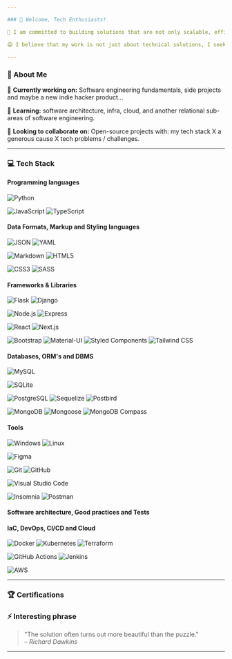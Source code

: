 ```yaml
--- 

### 👋 Welcome, Tech Enthusiasts!

🧩 I am committed to building solutions that are not only scalable, efficient and innovative, but also reliable and **practical in real-world applications.**

😄 I believe that my work is not just about technical solutions, I seek to create meaningful **improvements in people's lives.**

---
```


### 🌟 About Me

🔭 **Currently working on:** Software engineering fundamentals, side projects and maybe a new indie hacker product...

🌱 **Learning:** software architecture, infra, cloud, and another relational sub-areas of software engineering.

🤝 **Looking to collaborate on:** Open-source projects with: my tech stack X a generous cause X tech problems / challenges.

---

### 💻 Tech Stack

#### **Programming languages**

![Python](https://img.shields.io/badge/-Python-3776AB?style=flat&logo=python&logoColor=white)

![JavaScript](https://img.shields.io/badge/-JavaScript-F7DF1E?style=flat&logo=javascript&logoColor=black)
![TypeScript](https://img.shields.io/badge/-TypeScript-3178C6?style=flat&logo=typescript&logoColor=white)

#### **Data Formats, Markup and Styling languages**

![JSON](https://img.shields.io/badge/-JSON-000000?style=flat&logo=json&logoColor=white)
![YAML](https://img.shields.io/badge/-YAML-CB171E?style=flat&logo=yaml&logoColor=white)

![Markdown](https://img.shields.io/badge/-Markdown-000000?style=flat&logo=markdown&logoColor=white)
![HTML5](https://img.shields.io/badge/-HTML5-E34F26?style=flat&logo=html5&logoColor=white)

![CSS3](https://img.shields.io/badge/-CSS3-1572B6?style=flat&logo=css3&logoColor=white)
![SASS](https://img.shields.io/badge/-SASS-CC6699?style=flat&logo=sass&logoColor=white)

#### **Frameworks & Libraries**

![Flask](https://img.shields.io/badge/-Flask-000000?style=flat&logo=flask&logoColor=white)
![Django](https://img.shields.io/badge/-Django-092E20?style=flat&logo=django&logoColor=white)

![Node.js](https://img.shields.io/badge/-Node.js-339933?style=flat&logo=nodedotjs&logoColor=white)
![Express](https://img.shields.io/badge/-Express-000000?style=flat&logo=express&logoColor=white)

![React](https://img.shields.io/badge/-React-61DAFB?style=flat&logo=react&logoColor=white)
![Next.js](https://img.shields.io/badge/-Next.js-000000?style=flat&logo=nextdotjs&logoColor=white)

![Bootstrap](https://img.shields.io/badge/-Bootstrap-7952B3?style=flat&logo=bootstrap&logoColor=white)
![Material-UI](https://img.shields.io/badge/-MUI-007FFF?style=flat&logo=mui&logoColor=white)
![Styled Components](https://img.shields.io/badge/-Styled%20Components-DB7093?style=flat&logo=styledcomponents&logoColor=white)
![Tailwind CSS](https://img.shields.io/badge/-Tailwind%20CSS-06B6D4?style=flat&logo=tailwindcss&logoColor=white)

#### **Databases, ORM's and DBMS**

![MySQL](https://img.shields.io/badge/-MySQL-4479A1?style=flat&logo=mysql&logoColor=white)

![SQLite](https://img.shields.io/badge/-SQLite-003B57?style=flat&logo=sqlite&logoColor=white)

![PostgreSQL](https://img.shields.io/badge/-PostgreSQL-4169E1?style=flat&logo=postgresql&logoColor=white)
![Sequelize](https://img.shields.io/badge/-Sequelize-52B0E7?style=flat&logo=sequelize&logoColor=white)
![Postbird](https://img.shields.io/badge/-Postbird-6A5ACD?style=flat&logo=postgresql&logoColor=white)

![MongoDB](https://img.shields.io/badge/-MongoDB-47A248?style=flat&logo=mongodb&logoColor=white)
![Mongoose](https://img.shields.io/badge/-Mongoose-800000?style=flat&logo=mongodb&logoColor=white)
![MongoDB Compass](https://img.shields.io/badge/-MongoDB%20Compass-47A248?style=flat&logo=mongodb&logoColor=white)

<!-- add a cloud and local DB-Cache here  later-->

#### **Tools**

![Windows](https://img.shields.io/badge/-Windows-0078D6?style=flat&logo=windows&logoColor=white)
![Linux](https://img.shields.io/badge/-Linux-FCC624?style=flat&logo=linux&logoColor=black)

![Figma](https://img.shields.io/badge/-Figma-F24E1E?style=flat&logo=figma&logoColor=white)

![Git](https://img.shields.io/badge/-Git-F05032?style=flat&logo=git&logoColor=white)
![GitHub](https://img.shields.io/badge/-GitHub-181717?style=flat&logo=github&logoColor=white)

![Visual Studio Code](https://img.shields.io/badge/-VS%20Code-007ACC?style=flat&logo=visualstudiocode&logoColor=white)

![Insomnia](https://img.shields.io/badge/-Insomnia-5849BE?style=flat&logo=insomnia&logoColor=white)
![Postman](https://img.shields.io/badge/-Postman-FF6C37?style=flat&logo=postman&logoColor=white)

<!-- add AI LLM's like GPT / Grok / Cluade? || another tools here? -->

#### **Software architecture, Good practices and Tests**

#### **IaC, DevOps, CI/CD and Cloud**

![Docker](https://img.shields.io/badge/-Docker-2496ED?style=flat&logo=docker&logoColor=white)
![Kubernetes](https://img.shields.io/badge/-Kubernetes-326CE5?style=flat&logo=kubernetes&logoColor=white)
![Terraform](https://img.shields.io/badge/-Terraform-7B42BC?style=flat&logo=terraform&logoColor=white)

![GitHub Actions](https://img.shields.io/badge/-GitHub%20Actions-2088FF?style=flat&logo=githubactions&logoColor=white)
![Jenkins](https://img.shields.io/badge/-Jenkins-D24939?style=flat&logo=jenkins&logoColor=white)
 
![AWS](https://img.shields.io/badge/-AWS-232F3E?style=flat&logo=amazonaws&logoColor=white)

---

### 🏆 **Certifications**

<!-- Add AWS Certified Solutions Architect later... -->

### ⚡ **Interesting phrase**

> "The solution often turns out more beautiful than the puzzle."  
> – _Richard Dawkins_

--- 
